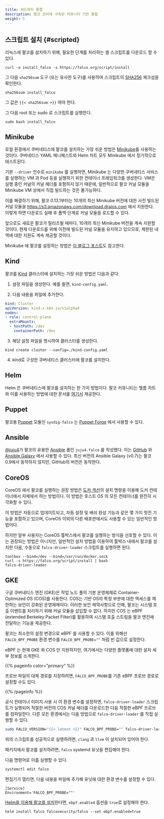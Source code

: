 ```yaml
---
title: 써드파티 통합
description: 팔코 코어에 구축된 커뮤니티 기반 통합
weight: 5
---
```


## 스크립트 설치 {#scripted}

리눅스에 팔코를 설치하기 위해, 필요한 단계를 처리하는 셸 스크립트를 다운로드 할 수 있다. 

```shell
curl -o install_falco -s https://falco.org/script/install
```

그 다음 `sha256sum` 도구 (또는 유사한 도구)를 사용하여 스크립트의 [SHA256](https://en.wikipedia.org/wiki/SHA-2) 체크섬을 확인한다.

```shell
sha256sum install_falco
```

그 값은 `{{< sha256sum >}}` 여야 한다.

그 다음 root 또는 sudo 로 스크립트를 실행한다.

```shell
sudo bash install_falco
```

## Minikube

로컬 환경에서 쿠버네티스에 팔코를 설치하는 가장 쉬운 방법은 [Minikube](https://kubernetes.io/docs/tutorials/hello-minikube/)를 사용하는 것이다. 쿠버네티스 YAML 메니페스트와 Helm 차트 모두 Minikube 에서 정기적으로 테스트된다.

기본 `--driver` 인수로 `minikube` 를 실행하면, Minikube 는 다양한 쿠버네티스 서비스를 실행하는 VM 과 Pod 등을 실행하기 위한 컨테이너 프레임워크를 생성한다. VM은 실행 중인 커널의 커널 헤더를 포함하지 않기 때문에, 일반적으로 팔코 커널 모듈을 Minikube VM 상에서 직접 빌드하는 것은 불가능하다.

이를 해결하기 위해, 팔코 0.13.1부터는 10개의 최신 Minikube 버전에 대한 사전 빌드된 커널 모듈을 https://s3.amazonaws.com/download.draios.com 에서 지원한다. 이렇게 하면 다운로드 실패 후 폴백 단계로 커널 모듈을 로드할 수 있다.

앞으로도 새로운 팔코가 릴리즈될 때마다, 10개의 최신 Minikube 버전을 계속 지원할 것이다. 현재 다운로드를 위해 이전에 빌드된 커널 모듈을 유지하고 있으므로, 제한된 내역에 대한 지원도 계속 제공할 것이다.

Minikube 에 팔코를 설정하는 방법은 [이 블로그 포스트](https://falco.org/blog/minikube-falco-kernel-module/)도 참고한다.


## Kind

팔코를 [Kind](https://github.com/kubernetes-sigs/kind) 클러스터에 설치하는 가장 쉬운 방법은 다음과 같다.

1. 설정 파일을 생성한다. 예를 들면, `kind-config.yaml`.

2. 다음 내용을 파일에 추가한다.
```yaml
kind: Cluster
apiVersion: kind.x-k8s.io/v1alpha4
nodes:
- role: control-plane
  extraMounts:
  - hostPath: /dev
    containerPath: /dev
```

3. 해당 설정 파일을 명시하여 클러스터를 생성한다.
```
kind create cluster --config=./kind-config.yaml
```

4. kind로 구성한 쿠버네티스 클러스터에 팔코를 설치한다.

## Helm

Helm 은 쿠버네티스에 팔코를 설치하는 한 가지 방법이다. 팔코 커뮤니티는 헬름 차트와 이를 사용하는 방법에 대한 문서를 [여기서](https://github.com/falcosecurity/charts/tree/master/falco) 제공한다.

## Puppet

팔코용 [Puppet](https://puppet.com/) 모듈인 `sysdig-falco` 는 [Puppet Forge](https://forge.puppet.com/sysdig/falco/readme) 에서 사용할 수 있다.

## Ansible

[@juju4](https://github.com/juju4/)가 팔코의 유용한 [Ansible](https://ansible.com) 롤인 `juju4.falco` 를 작성했다. 이는 [GitHub](https://github.com/juju4/ansible-falco/) 와 [Ansible Galaxy](https://galaxy.ansible.com/juju4/falco/) 에서 사용할 수 있다. 최신 버전의 Ansible Galaxy (v0.7)는 팔코 0.9에서 동작하지 않지만, GitHub의 버전은 동작한다.

## CoreOS

CoreOS 에서 팔코를 실행하는 권장 방법은 [도커 섹션](/docs/getting-started/running#docker)의 설치 명령을 이용해 도커 컨테이너에서 자체에서 하는 방법이다. 이 방법은 호스트 OS 의 모든 컨테이너를 완전히 시각화할 수 있다.

이 방법은 자동으로 업데이트되고, 자동 설정 및 배쉬 완성 기능과 같은 몇 가지 멋진 기능을 포함하고 있으며, CoreOS 이외의 다른 배포판에서도 사용할 수 있는 일반적인 방법이다.

하지만 일부 사용자는 CoreOS 툴박스에서 팔코를 실행하는 방식을 선호할 수 있다. 이는 권장되는 방법은 아니지만, 일반적인 설치 방법을 이용하여 툴박스 내에서 팔코를 설치한 다음, 수동으로 `falco-driver-loader` 스크립트를 실행하면 된다.


```shell
toolbox --bind=/dev --bind=/var/run/docker.sock
curl -s https://falco.org/script/install | bash
falco-driver-loader
```

## GKE

구글 쿠버네티스 엔진 (GKE)은 작업 노드 풀의 기본 운영체제로 Container-Optimized OS (COS)를 사용한다. COS는 기반 OS의 특정 부분에 대한 액세스를 제한하는 보안이 강화된 운영체제이다. 이러한 보안 제약사항으로 인해, 팔코는 시스템 호출 이벤트를 처리하기 위해 커널 모듈을 삽입할 수 없다. 하지만 COS 는 eBPF (extended Berkeley Packet Filter)를 활용하여 시스템 호출 스트림을 팔코 엔진에 전달하는 기능을 제공한다.

팔코는 최소한의 설정 변경으로 eBPF 를 사용할 수 있다. 이를 위해선 `FALCO_BPF_PROBE` 환경 변수를 `FALCO_BPF_PROBE=""` 처럼 빈 값으로 설정한다.

eBPF 는 현재 GKE 와 COS 만 지원하지만, 여기에서는 다양한 플랫폼에 대한 설치 세부 정보를 소개한다.

{{% pageinfo color="primary" %}}
 
 프로브 파일의 대체 경로를 지정하려면, `FALCO_BPF_PROBE`를 기존 eBPF 프로브 경로로 설정할 수도 있다.

{{% /pageinfo %}}

공식 컨테이너 이미지 사용 시 이 환경 변수를 설정하면, `falco-driver-loader` 스크립트가 실행되어 적절한 버전의 COS 커널 헤더를 다운로드한 다음 적절한 eBPF 프로브를 컴파일한다. 다른 모든 환경에서는 다음 방법으로 `falco-driver-loader` 를 직접 실행할 수 있다.

```bash
sudo FALCO_VERSION="{{< latest >}}" FALCO_BPF_PROBE="" falco-driver-loader
```

위의 스크립트를 성공적으로 실행하려면, `clang` 과 `llvm` 이 설치되어 있어야 한다.

패키지에서 팔코를 설치하려면, `falco` systemd 유닛을 편집해야 한다.

다음 명령어로 이를 실행할 수 있다.

```bash
systemctl edit falco
```

편집기가 열리면, 다음 내용을 파일에 추가해 유닛에 대한 환경 변수를 설정할 수 있다.

```
[Service]
Environment='FALCO_BPF_PROBE=""'
```

[Helm을 이용해 팔코를 설치](https://falco.org/docs/third-party/#helm)한다면, `ebpf.enabled` 옵션을 `true`로 설정해야 한다.

```
helm install falco falcosecurity/falco --set ebpf.enabled=true
```
